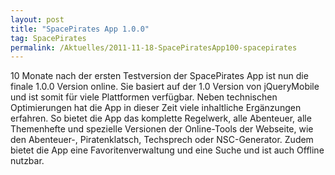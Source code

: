 ```yaml
---
layout: post
title: "SpacePirates App 1.0.0"
tag: SpacePirates
permalink: /Aktuelles/2011-11-18-SpacePiratesApp100-spacepirates
---
```


10 Monate nach der ersten Testversion der SpacePirates App ist nun die finale 1.0.0 Version online. Sie basiert auf der 1.0 Version von jQueryMobile und ist somit für viele Plattformen verfügbar. Neben technischen Optimierungen hat die App in dieser Zeit viele inhaltliche Ergänzungen erfahren. So bietet die App das komplette Regelwerk, alle Abenteuer, alle Themenhefte und spezielle Versionen der Online-Tools der Webseite, wie den Abenteuer-, Piratenklatsch, Techsprech oder NSC-Generator. Zudem bietet die App eine Favoritenverwaltung und eine Suche und ist auch Offline nutzbar.
